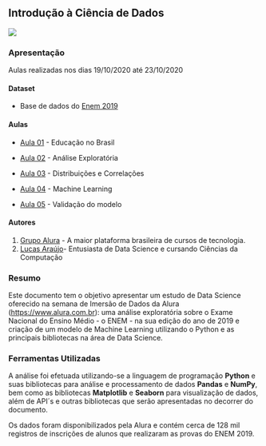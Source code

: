 ## Introdução à Ciência de Dados

<img src="https://www.alura.com.br/assets/img/imersoes/general/og-imersao-alura.1595534856.png" float="center"/>

### Apresentação

Aulas realizadas nos dias 19/10/2020 até 23/10/2020

#### Dataset
- Base de dados do [Enem 2019](https://github.com/alura-cursos/imersao-dados-2-2020/blob/master/MICRODADOS_ENEM_2019_SAMPLE_43278.csv)

#### Aulas

- [Aula 01](https://github.com/Gttz/imersao-dados-alura/blob/main/Imersao-dados-Dia01.ipynb) - Educação no Brasil

- [Aula 02](https://github.com/Gttz/imersao-dados-alura/blob/main/Imersao-dados-Dia02.ipynb) - Análise Exploratória

- [Aula 03](https://github.com/Gttz/imersao-dados-alura/blob/main/Imersao-dados-Dia03.ipynb) - Distribuições e Correlações

- [Aula 04](https://github.com/Gttz/imersao-dados-alura/blob/main/Imersao-dados-Dia04.ipynb) - Machine Learning

- [Aula 05](https://github.com/Gttz/imersao-dados-alura/blob/main/Imersao-dados-Dia05.ipynb) - Validação do modelo

#### Autores
1.   [Grupo Alura](https://www.alura.com.br) - A maior plataforma brasileira de cursos de tecnologia.
2.   [Lucas Araújo](https://www.linkedin.com/in/lucasaraujo0255/)- Entusiasta de Data Science e cursando Ciências da Computação

### Resumo

Este documento tem o objetivo apresentar um estudo de Data Science oferecido na semana de Imersão de Dados da Alura (https://www.alura.com.br): uma análise exploratória sobre o Exame Nacional do Ensino Médio - o ENEM - na sua edição do ano de 2019 e criação de um modelo de Machine Learning utilizando o Python e as principais bibliotecas na área de Data Science.

### Ferramentas Utilizadas
A análise foi efetuada utilizando-se a linguagem de programação **Python** e suas bibliotecas para análise e processamento de dados **Pandas** e **NumPy**, bem como as bibliotecas **Matplotlib** e **Seaborn** para visualização de dados, além de API´s e outras bibliotecas que serão apresentadas no decorrer do documento.

Os dados foram disponibilizados pela Alura e contém cerca de 128 mil registros de inscrições de alunos que realizaram as provas do ENEM 2019.
